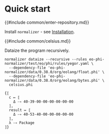 # Quick start

{{#include common/enter-repository.md}}

Install `normalizer` - see [Installation](./installation.md).

{{#include common/celsius.md}}

Dataize the program recursively.

```$ as console
normalizer dataize --recursive --rules eo-phi-normalizer/test/eo/phi/rules/yegor.yaml \
  --dependency-file 'eo-phi-normalizer/data/0.38.0/org/eolang/float.phi' \
  --dependency-file 'eo-phi-normalizer/data/0.38.0/org/eolang/bytes.phi' \
  celsius.phi
```

```console
{⟦
  c ↦ ⟦
    Δ ⤍ 40-39-00-00-00-00-00-00
  ⟧,
  result ↦ ⟦
    Δ ⤍ 40-53-40-00-00-00-00-00
  ⟧,
  λ ⤍ Package
⟧}
```
